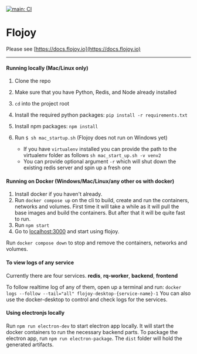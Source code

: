 [![main: CI](https://github.com/flojoy-io/flojoy-desktop/actions/workflows/main.yml/badge.svg?branch=main)](https://github.com/flojoy-io/flojoy-desktop/actions/workflows/main.yml)

# Flojoy

Please see [https://docs.flojoy.io](https://docs.flojoy.io)

***
#### Running locally (Mac/Linux only)

1. Clone the repo
1. Make sure that you have Python, Redis, and Node already installed
1. `cd` into the project root
1. Install the required python packages: `pip install -r requirements.txt`
1. Install npm packages: `npm install`
1. Run `$ sh mac_startup.sh` (Flojoy does not run on Windows yet)

   - If you have `virtualenv` installed you can provide the path to the virtualenv folder as follows `sh mac_start_up.sh -v venv2`
   - You can provide optional argument `-r` which will shut down the existing redis server and spin up a fresh one

#### Running on Docker (Windows/Mac/Linux/any other os with docker)

1. Install docker if you haven't already.
2. Run `docker compose up` on the cli to build, create and run the containers, networks and volumes.
 First time it will take a while as it will pull the base images and build the containers. But after that it will be quite fast to run.
3. Run `npm start`
4. Go to [localhost:3000](http://localhost:3000) and start using flojoy.

Run `docker compose down` to stop and remove the containers, networks and volumes.

#### To view logs of any service

Currently there are four services.
**redis**, **rq-worker**, **backend**, **frontend**

To follow realtime log of any of them, open up a terminal and run:
`docker logs --follow --tail="all" flojoy-desktop-{service-name}-1`
You can also use the docker-desktop to control and check logs for the services.


#### Using electronjs locally
Run `npm run electron-dev` to start electron app locally. It will start the docker containers to run the necessary backend parts.
To package the electron app, run `npm run electron-package`. The `dist` folder will hold the generated artifacts.
